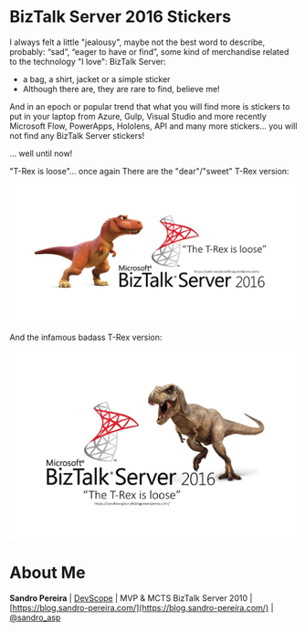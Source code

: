 # BizTalk Server 2016 Stickers
I always felt a little "jealousy", maybe not the best word to describe, probably: “sad”, “eager to have or find”, some kind of merchandise related to the technology "I love": BizTalk Server:
* a bag, a shirt, jacket or a simple sticker
* Although there are, they are rare to find, believe me!

And in an epoch or popular trend that what you will find more is stickers to put in your laptop from Azure, Gulp, Visual Studio and more recently Microsoft Flow, PowerApps, Hololens, API and many more stickers... you will not find any BizTalk Server stickers!

... well until now!

"T-Rex is loose"... once again
There are the "dear"/"sweet" T-Rex version:

![BizTalk Server 2016 sticker](stickers-sandro-pereira-01.png)

And  the infamous badass T-Rex version:

![BizTalk Server 2016 sticker](stickers-sandro-pereira-02.png)

# About Me
**Sandro Pereira** | [DevScope](http://www.devscope.net/) | MVP & MCTS BizTalk Server 2010 | [https://blog.sandro-pereira.com/](https://blog.sandro-pereira.com/) | [@sandro_asp](https://twitter.com/sandro_asp)
